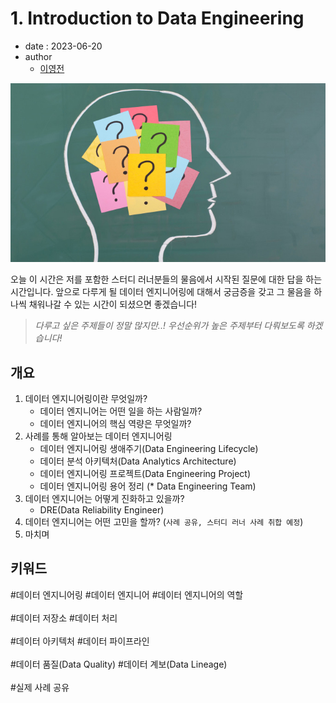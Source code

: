 # 1. Introduction to Data Engineering
- date : 2023-06-20
- author
  * [이영전](https://github.com/steve-yj)


![오늘 이 시간은 저를 포함한 스터디 러너분들의 물음에서 시작된 질문에 대한 답을 하는 시간입니다. 앞으로 다루게 될 데이터 엔지니어링에 대해서 궁금증을 갖고 그 물음을 하나씩 채워나갈 수 있는 시간이 되셨으면 좋겠습니다!](images/1.0_intro.png)

오늘 이 시간은 저를 포함한 스터디 러너분들의 물음에서 시작된 질문에 대한 답을 하는 시간입니다. 앞으로 다루게 될 데이터 엔지니어링에 대해서 궁금증을 갖고 그 물음을 하나씩 채워나갈 수 있는 시간이 되셨으면 좋겠습니다!

> *다루고 싶은 주제들이 정말 많지만..! 우선순위가 높은 주제부터 다뤄보도록 하겠습니다!*

## 개요
1. 데이터 엔지니어링이란 무엇일까?
   - 데이터 엔지니어는 어떤 일을 하는 사람일까?
   - 데이터 엔지니어의 핵심 역량은 무엇일까?
2. 사례를 통해 알아보는 데이터 엔지니어링
   - 데이터 엔지니어링 생애주기(Data Engineering Lifecycle)
   - 데이터 분석 아키텍처(Data Analytics Architecture)
   - 데이터 엔지니어링 프로젝트(Data Engineering Project)
   - 데이터 엔지니어링 용어 정리 (* Data Engineering Team)
3. 데이터 엔지니어는 어떻게 진화하고 있을까?
    - DRE(Data Reliability Engineer)
4. 데이터 엔지니어는 어떤 고민을 할까? (`사례 공유, 스터디 러너 사례 취합 예정`)
5. 마치며

## 키워드
#데이터 엔지니어링 #데이터 엔지니어 #데이터 엔지니어의 역할 <br></br>
#데이터 저장소 #데이터 처리 <br></br>
#데이터 아키텍처 #데이터 파이프라인 <br></br>
#데이터 품질(Data Quality)
#데이터 계보(Data Lineage)<br></br> 
#실제 사례 공유


<script src="https://utteranc.es/client.js"
        repo="Pseudo-Lab/data-engineering-for-everybody"
        issue-term="pathname"
        label="comments"
        theme="preferred-color-scheme"
        crossorigin="anonymous"
        async>
</script>